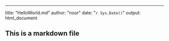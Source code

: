 ------------------------------------------------------------------------

title: "HelloWorld.md" author: "noor" date: "`r Sys.Date()`" output: html_document

## This is a markdown file
